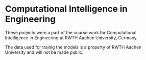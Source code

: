 # Computational Intelligence in Engineering

These projects were a part of the course work for Computational Intelligence in Engineering at RWTH Aachen University, Germany,

The data used for trainig the models is a property of RWTH Aachen University and will not be made public.
